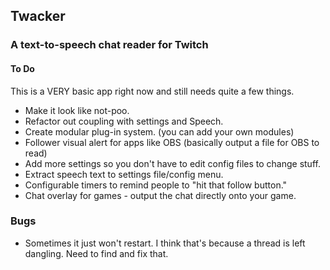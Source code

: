 ## Twacker  
### A text-to-speech chat reader for Twitch

#### To Do

This is a VERY basic app right now and still needs quite a few things.  

* Make it look like not-poo.
* Refactor out coupling with settings and Speech.
* Create modular plug-in system. (you can add your own modules)
* Follower visual alert for apps like OBS (basically output a file for OBS to read)
* Add more settings so you don't have to edit config files to change stuff.
* Extract speech text to settings file/config menu.
* Configurable timers to remind people to "hit that follow button."
* Chat overlay for games - output the chat directly onto your game.

### Bugs

* Sometimes it just won't restart. I think that's because a thread is left dangling. Need to find and fix that.